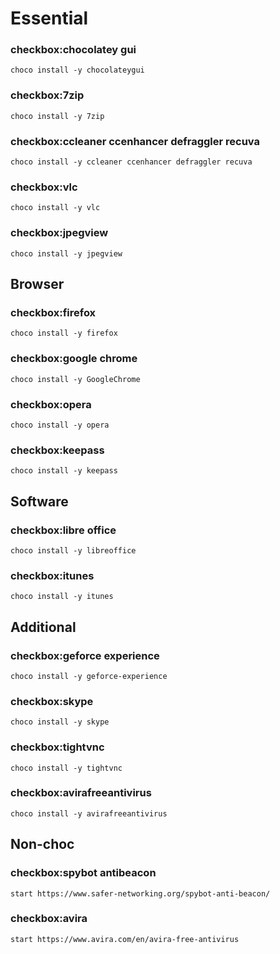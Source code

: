 # Essential

### checkbox:chocolatey gui
`choco install -y chocolateygui`

### checkbox:7zip
`choco install -y 7zip`

### checkbox:ccleaner ccenhancer defraggler recuva
`choco install -y ccleaner ccenhancer defraggler recuva`

### checkbox:vlc
`choco install -y vlc`

### checkbox:jpegview
`choco install -y jpegview`

## Browser

### checkbox:firefox
`choco install -y firefox`

### checkbox:google chrome
`choco install -y GoogleChrome`

### checkbox:opera
`choco install -y opera`

### checkbox:keepass
`choco install -y keepass`

## Software

### checkbox:libre office
`choco install -y libreoffice`

### checkbox:itunes
`choco install -y itunes`

## Additional

### checkbox:geforce experience
`choco install -y geforce-experience`

### checkbox:skype
`choco install -y skype`

### checkbox:tightvnc
`choco install -y tightvnc`

### checkbox:avirafreeantivirus
`choco install -y avirafreeantivirus`

## Non-choc

### checkbox:spybot antibeacon
`start https://www.safer-networking.org/spybot-anti-beacon/`

### checkbox:avira
`start https://www.avira.com/en/avira-free-antivirus`
